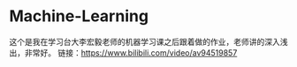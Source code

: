 # Machine-Learning
这个是我在学习台大李宏毅老师的机器学习课之后跟着做的作业，老师讲的深入浅出，非常好。
链接：https://www.bilibili.com/video/av94519857
